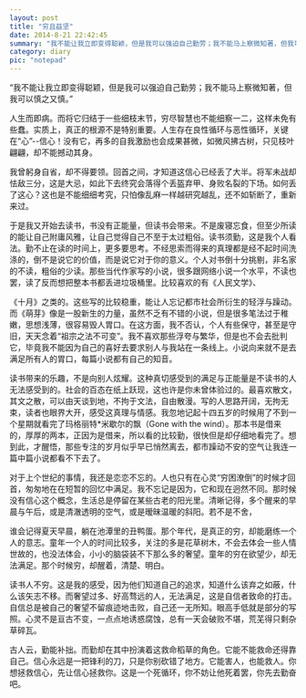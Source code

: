 ```yaml
---
layout: post
title: "穷且益坚"
date: 2014-8-21 22:42:45
summary: "我不能让我立即变得聪颖，但是我可以强迫自己勤劳；我不能马上察微知著，但我可以慎之又慎。"
category: diary
pic: "notepad"
---
```




“我不能让我立即变得聪颖，但是我可以强迫自己勤劳；我不能马上察微知著，但我可以慎之又慎。”

人生而即病。而将它归结于一些细枝末节，穷尽智慧也不能细察一二，这样未免有些蠢。实质上，真正的根源不是特别重要。人生存在良性循环与恶性循环，关键在“心”--信心！没有它，再多的自我激励也会成果甚微，如微风拂古树，只见枝叶翩翩，却不能撼动其身。

我曾躬身自省，却不得要领。回首之间，才知道这信心已经丢了大半。将军未战却怯敌三分，这是大忌，如此下去终究会落得个丢盔弃甲、身败名裂的下场。如何丢了这心？这也是不能细细考究，只怕像乱麻一样越研究越乱，还不如斩断了，重新来过。

于是我又开始去读书，书没有正能量，但读书会带来。不是废寝忘食，但至少所读的能让自己附庸风雅，让自己觉得自己不至于太过粗俗。读书须勤，这是我个人看法。勤不止在读的时间上，更多要思考。不经思索而得来的真理都是经不起时间洗涤的，倒不是说它的价值，而是说它对于你的意义。个人对书倒十分挑剔，非名家的不读，粗俗的少读。那些当代作家写的小说，很多跟网络小说一个水平，不读也罢，读了反而想把整本书都丢进垃圾桶里。比较喜欢的有《人民文学》、

《十月》之类的。这些写的比较稳重，能让人忘记都市社会所衍生的轻浮与躁动。而《萌芽》像是一股新生的力量，虽然不乏有不错的小说，但是很多笔法过于稚嫩，思想浅薄，很容易毁人胃口。在这方面，我不否认，个人有些保守，甚至是守旧，天天念着“祖宗之法不可变”。我不喜欢那些浮夸与繁华，但是也不会去批判它，毕竟我不能因为自己的喜好去要求别人与我站在一条线上。小说向来就不是去满足所有人的胃口，每篇小说都有自己的知音。

读书带来的乐趣，不是向别人炫耀。这种真切感受到的满足与正能量是不读书的人无法感受到的。社会的百态在纸上跃现，这也许是你未曾体验过的。最喜欢散文，其文之散，可以由天谈到地，不拘于文法，自由散漫。写的人思路开阔，无拘无束，读者也眼界大开，感受这真理与情感。我忽地记起十四五岁的时候用了不到一个星期就看完了玛格丽特*米歇尔的飘（Gone with the wind）。那本书是借来的，厚厚的两本，正因为是借来，所以看的比较勤，很快但是却仔细地看完了。想到此，才醒悟，那些专注的岁月似乎早已悄然离去，都市躁动不安的空气让我连一篇中篇小说都看不下去了。

对于上个世纪的事情，我还是恋恋不忘的。人也只有在心灵“穷困潦倒”的时候才回首，匆匆地在在短暂的回忆中满足。我不忘记是因为，它和现在迥然不同。那时候没有信心这个概念，生活总是停留在某些古老的阳光里。清晰记得，多个醒来的早晨与午后，或是清澈透明的空气，或是暧昧温暖的斜阳。若不是不舍，

谁会记得夏天早晨，躺在池潭里的丑鸭蛋。那个年代，是真正的穷，却能磨练一个人的意志。童年一个人的时间比较多，关注的多是花草树木，不会去体会一些人情世故的，也没法体会，小小的脑袋装不下那么多的奢望。童年的穷在欲望少，却无法满足。那个时候穷，却醒着，清楚、明白。

读书人不穷。这是我的感受，因为他们知道自己的追求，知道什么该弃之如蔽，什么该矢志不移。而奢望过多、好高骛远的人，无法满足，这是自信者致命的打击。自信总是被自己的奢望不留痕迹地击败，自己还一无所知。眼高手低就是部分的写照。心灵不是亘古不变，一点点地诱惑腐蚀，总有一天会破败不堪，荒芜得只剩杂草碎瓦。

古人云，勤能补拙。而勤却在其中扮演着这救命稻草的角色。它能不能救命还得靠自己。信心永远是一把锋利的刀，只是你别砍错了地方。它能害人，也能救人。你想拯救信心，先让信心拯救你。这是一个死循环，你不妨让他死着罢，你先去勤奋吧。

